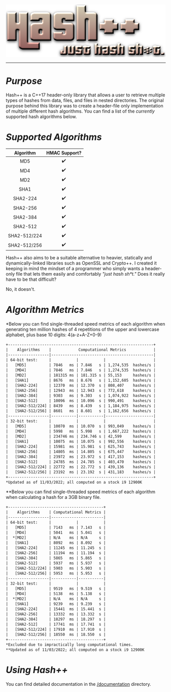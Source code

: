 <p align="center">
  <img src="/images/hpp.png">
</p>
<hr>
<h1><i>Purpose</i></h1>
Hash++ is a C++17 header-only library that allows a user to retrieve multiple types of hashes from data, files, and files in nested directories. The original purpose behind this library was to create a header-file only implementation of multiple different hash algorithms. You can find a list of the <i>currently</i> supported hash algorithms below.
<br>
<h1><i>Supported Algorithms</i></h1>

|    Algorithm    |    HMAC Support?    |
| :-------------: | :-----------------: |
| MD5             | :heavy_check_mark:  |
| MD4             | :heavy_check_mark:  |
| MD2             | :heavy_check_mark:  |
| SHA1            | :heavy_check_mark:  |
| SHA2-224        | :heavy_check_mark:  |
| SHA2-256        | :heavy_check_mark:  |
| SHA2-384        | :heavy_check_mark:  |
| SHA2-512        | :heavy_check_mark:  |
| SHA2-512/224    | :heavy_check_mark:  |
| SHA2-512/256    | :heavy_check_mark:  |

Hash++ also aims to be a suitable alternative to heavier, statically and dynamically-linked libraries such as OpenSSL and Crypto++. I created it keeping in mind the mindset of a programmer who simply wants a header-only file that lets them easily and comfortably <i>"just hash sh*t."</i> Does it really have to be that difficult?

No, it doesn't. 
<br>

<h1><i>Algorithm Metrics</i></h1>
*Below you can find single-threaded speed metrics of each algorithm when generating ten million hashes of 4 repetitions of the upper and lowercase alphabet, plus base 10 digits: 4(a-z+A-Z+0-9)

```
+----------------------------------------------------------------+
|    Algorithms    |            Computational Metrics            |
|------------------|---------------------------------------------|
| 64-bit test:     |           |           |                     |
|   [MD5]          | 7846   ms | 7.846   s | 1,274,535  hashes/s |
|   [MD4]          | 7846   ms | 7.846   s | 1,274,535  hashes/s |
|   [MD2]          | 181315 ms | 181.315 s | 55,153     hashes/s | 
|   [SHA1]         | 8676   ms | 8.676   s | 1,152,605  hashes/s |
|   [SHA2-224]     | 12370  ms | 12.370  s | 808,407    hashes/s |
|   [SHA2-256]     | 12943  ms | 12.943  s | 772,618    hashes/s |
|   [SHA2-384]     | 9303   ms | 9.303   s | 1,074,922  hashes/s |
|   [SHA2-512]     | 10096  ms | 10.096  s | 990,491    hashes/s |
|   [SHA2-512/224] | 8439   ms | 8.439   s | 1,184,975  hashes/s |
|   [SHA2-512/256] | 8601   ms | 8.601   s | 1,162,656  hashes/s |
|------------------|-----------|-----------|---------------------|
| 32-bit test:     |           |           |                     |
|   [MD5]          | 10070  ms | 10.070  s | 993,049    hashes/s |
|   [MD4]          | 5998   ms | 5.998   s | 1,667,222  hashes/s |
|   [MD2]          | 234746 ms | 234.746 s | 42,599     hashes/s |
|   [SHA1]         | 10075  ms | 10.075  s | 992,556    hashes/s |
|   [SHA2-224]     | 15981  ms | 15.981  s | 625,743    hashes/s |
|   [SHA2-256]     | 14805  ms | 14.805  s | 675,447    hashes/s |
|   [SHA2-384]     | 23972  ms | 23.972  s | 417,153    hashes/s |
|   [SHA2-512]     | 24785  ms | 24.785  s | 403,470    hashes/s |
|   [SHA2-512/224] | 22772  ms | 22.772  s | 439,136    hashes/s |
|   [SHA2-512/256] | 23192  ms | 23.192  s | 431,183    hashes/s |
+----------------------------------------------------------------+
*Updated as of 11/03/2022; all computed on a stock i9 12900K
```

**Below you can find single-threaded speed metrics of each algorithm when calculating a hash for a 3GB binary file.

```
+------------------------------------------+
|    Algorithms    | Computational Metrics |          
|------------------|-----------------------|
| 64-bit test:     |           |           |
|   [MD5]          | 7143   ms | 7.143   s |
|   [MD4]          | 5041   ms | 5.041   s |
|  *[MD2]          | N/A    ms | N/A     s | 
|   [SHA1]         | 8092   ms | 8.092   s |
|   [SHA2-224]     | 11245  ms | 11.245  s |
|   [SHA2-256]     | 11194  ms | 11.194  s |
|   [SHA2-384]     | 5865   ms | 5.865   s |
|   [SHA2-512]     | 5937   ms | 5.937   s |
|   [SHA2-512/224] | 5903   ms | 5.903   s |
|   [SHA2-512/256] | 5953   ms | 5.953   s |
|------------------|-----------|-----------|
| 32-bit test:     |           |           |
|   [MD5]          | 9519   ms | 9.519   s |
|   [MD4]          | 5138   ms | 5.138   s |
|  *[MD2]          | N/A    ms | N/A     s | 
|   [SHA1]         | 9239   ms | 9.239   s |
|   [SHA2-224]     | 15441  ms | 15.441  s |
|   [SHA2-256]     | 13332  ms | 13.332  s |
|   [SHA2-384]     | 18297  ms | 18.297  s |
|   [SHA2-512]     | 17741  ms | 17.741  s |
|   [SHA2-512/224] | 17910  ms | 17.910  s |
|   [SHA2-512/256] | 18550  ms | 18.550  s |
+------------------------------------------+
*Excluded due to impractically long computational times.
**Updated as of 11/03/2022; all computed on a stock i9 12900K
```

<h1><i>Using Hash++</i></h1>
You can find detailed documentation in the <a href="/documentation">/documentation</a> directory.

